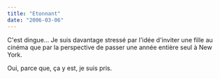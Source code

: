 ```yaml
---
title: "Etonnant"
date: "2006-03-06"
---
```


C'est dingue... Je suis davantage stressé par l'idée d'inviter une fille au cinéma que par la perspective de passer une année entière seul à New York.

Oui, parce que, ça y est, je suis pris.
